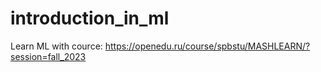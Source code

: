 # introduction_in_ml
Learn ML with cource: https://openedu.ru/course/spbstu/MASHLEARN/?session=fall_2023
